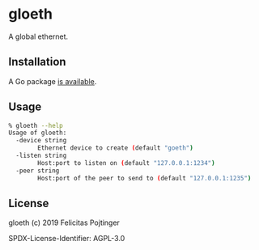 # gloeth

A global ethernet.

## Installation

A Go package [is available](https://godoc.org/github.com/pojntfx/gloeth).

## Usage

```bash
% gloeth --help
Usage of gloeth:
  -device string
        Ethernet device to create (default "goeth")
  -listen string
        Host:port to listen on (default "127.0.0.1:1234")
  -peer string
        Host:port of the peer to send to (default "127.0.0.1:1235")
```

## License

gloeth (c) 2019 Felicitas Pojtinger

SPDX-License-Identifier: AGPL-3.0